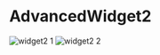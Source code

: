 # AdvancedWidget2
![widget2 1](https://cloud.githubusercontent.com/assets/22077698/18815756/9cfe7aac-8363-11e6-9529-7c0ea1050d75.jpg)
![widget2 2](https://cloud.githubusercontent.com/assets/22077698/18815757/9d39210c-8363-11e6-8d11-f10138be5924.jpg)
